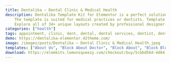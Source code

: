 ```yaml
---
title: Dentalika — Dental Clinic & Medical Health
description: Dentalika Template Kit for Elementor is a perfect solution for Dental Clinics.
    The template is suited for medical practices or dentists. Template Kit is responsive and mobile-ready what makes it smoothly adapt to any modern device. Optimized for excellent performance, compatibility with web browsers and simple regarding usage. The perfect solution for medical-related practices
    Explore all of 34+ unique layouts created by professional designer Nelly-K, check out the demo.
categories: ["health"]
tags: appointment, clinic, dent, dental, dental services, dentist, dentistry, doctor, health, health care, healthcare, hospital, medical, medicine
demo: https://dentalika-elementor.42theme.com/
image: /images/posts/Dentalika — Dental Clinic & Medical Health.jpeg
templates: ["About Us", "Block About Doctor", "Block About", "Block Blog", "Block Breadcrumbs", "Block Call To Action", "Block Contact Us", "Block Counter Box", "Block Doctors", "Block Features", "Block Gallery", "Block Get Appointment", "Block Partners", "Block Prices Plans", "Block Services List", "Block Services", "Block Simple Process", "Block Slideshow", "Block Social Links", "Block Why Choose Us", "Blog 3 Columns", "Blog Post", "Blog With Sidebar", "Contacts", "Doctor Details", "Doctors", "Error Page", "Footer", "Global", "Header", "Home", "Service Details", "Services"]
download: https://elemkits.lemonsqueezy.com/checkout/buy/5cbbd56d-4d84-4e9c-864a-858202543e2f
---
```

